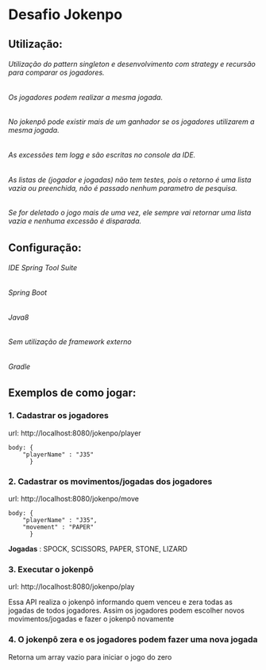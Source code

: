 # Desafio Jokenpo

## Utilização:
###### Utilização do pattern singleton e desenvolvimento com strategy e recursão para comparar os jogadores.
###### Os jogadores podem realizar a mesma jogada.
###### No jokenpô pode existir mais de um ganhador se os jogadores utilizarem a mesma jogada.
###### As excessões tem logg e são escritas no console da IDE.
###### As listas de (jogador e jogadas) não tem testes, pois o retorno é uma lista vazia ou preenchida, não é passado nenhum parametro de pesquisa.
###### Se for deletado o jogo mais de uma vez, ele sempre vai retornar uma lista vazia e nenhuma excessão é disparada.


## Configuração:
###### IDE Spring Tool Suite
###### Spring Boot
###### Java8
###### Sem utilização de framework externo
###### Gradle

## Exemplos de como jogar:
### 1. Cadastrar os jogadores

url: http://localhost:8080/jokenpo/player

```
body: {
	"playerName" : "J35"
      }
```	

### 2. Cadastrar os movimentos/jogadas dos jogadores

url: http://localhost:8080/jokenpo/move

```
body: {
	"playerName" : "J35",
	"movement" : "PAPER"
      }
```      

**Jogadas** : SPOCK, SCISSORS, PAPER, STONE, LIZARD

		
### 3. Executar o jokenpô

url: http://localhost:8080/jokenpo/play

Essa API realiza o jokenpô informando quem venceu e zera todas as jogadas de todos jogadores. Assim os jogadores podem escolher novos movimentos/jogadas e fazer o jokenpô novamente
		
### 4. O jokenpô zera e os jogadores podem fazer uma nova jogada

Retorna um array vazio para iniciar o jogo do zero
